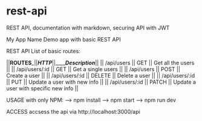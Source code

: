 # rest-api
REST API, documentation with markdown, securing API with JWT

My App Name
Demo app with basic REST API

REST API
List of basic routes:

||______ROUTES_______||_______HTTP_______||_________________Description_____________||
|| /api/users        ||       GET        ||  Get all the users                      ||
|| /api/users/:id    ||       GET        ||  Get a single users                     ||
|| /api/users        ||       POST       ||  Create a user                          ||
|| /api/users/:id    ||       DELETE     ||  Delete a user                          ||
|| /api/users/:id    ||       PUT        ||  Update a user with new info            ||
|| /api/users/:id    ||       PATCH      ||  Update a user with specific new info   ||

USAGE
with only NPM:
--> npm install
--> npm start
--> npm run dev

ACCESS
accsess the api via http://localhost:3000/api

